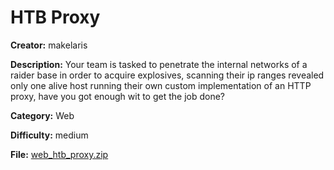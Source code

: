 # HTB Proxy

**Creator:** makelaris

**Description:** Your team is tasked to penetrate the internal networks of a raider base in order to acquire explosives, scanning their ip ranges revealed only one alive host running their own custom implementation of an HTTP proxy, have you got enough wit to get the job done?

**Category:** Web

**Difficulty:** medium

**File:** [web_htb_proxy.zip](web_htb_proxy.zip)

